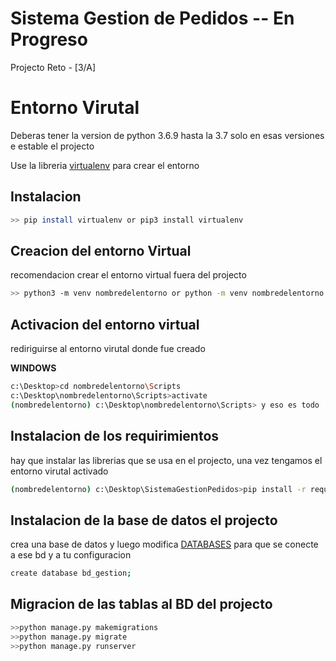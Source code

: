 # Sistema Gestion de Pedidos -- En Progreso
Projecto Reto - [3/A]

# Entorno Virutal

Deberas tener la version de python 3.6.9 hasta la 3.7 solo en esas versiones e estable el projecto

Use la libreria  [virtualenv](https://pypi.org/project/virtualenv/) para crear el entorno
## Instalacion
```bash
>> pip install virtualenv or pip3 install virtualenv
```
## Creacion del entorno Virtual

recomendacion crear el entorno virtual fuera del projecto

```bash
>> python3 -m venv nombredelentorno or python -m venv nombredelentorno
```


## Activacion del entorno virtual

rediriguirse al entorno virutal donde fue creado

**WINDOWS**
```bash
c:\Desktop>cd nombredelentorno\Scripts
c:\Desktop\nombredelentorno\Scripts>activate
(nombredelentorno) c:\Desktop\nombredelentorno\Scripts> y eso es todo
```
## Instalacion de los requirimientos

hay que instalar las librerias que se usa en el projecto, una vez tengamos el entorno virutal activado

```bash
(nombredelentorno) c:\Desktop\SistemaGestionPedidos>pip install -r requirements.txt
```
## Instalacion de la base de datos el projecto

crea una base de datos y luego modifica [DATABASES](https://github.com/TryNeo/sistema-gestion-pedidos/blob/master/SistemaGestionPedidos/settings.py)
para que se conecte a ese bd y a tu configuracion 
```bash
create database bd_gestion;
```

## Migracion de las tablas al BD del projecto
```bash
>>python manage.py makemigrations
>>python manage.py migrate
>>python manage.py runserver
```

